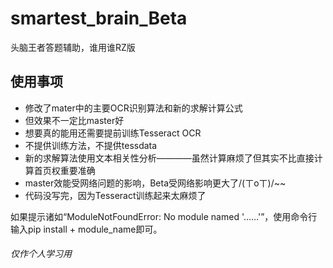 # smartest_brain_Beta
头脑王者答题辅助，谁用谁RZ版

## 使用事项
+ 修改了mater中的主要OCR识别算法和新的求解计算公式
+ 但效果不一定比master好
+ 想要真的能用还需要提前训练Tesseract OCR
+ 不提供训练方法，不提供tessdata
+ 新的求解算法使用文本相关性分析————虽然计算麻烦了但其实不比直接计算首页权重要准确
+ master效能受网络问题的影响，Beta受网络影响更大了/(ㄒoㄒ)/~~
+ 代码没写完，因为Tesseract训练起来太麻烦了


如果提示诸如“ModuleNotFoundError: No module named '……'”，使用命令行输入pip install + module_name即可。

###### 仅作个人学习用
